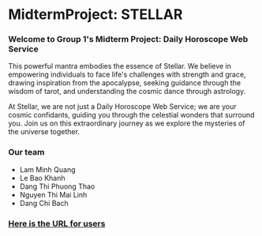 # MidtermProject: STELLAR
### Welcome to Group 1's Midterm Project: Daily Horoscope Web Service

This powerful mantra embodies the essence of Stellar. We believe in empowering individuals to face life's challenges with strength and grace, drawing inspiration from the apocalypse, seeking guidance through the wisdom of tarot, and understanding the cosmic dance through astrology.

At Stellar, we are not just a Daily Horoscope Web Service; we are your cosmic confidants, guiding you through the celestial wonders that surround you. Join us on this extraordinary journey as we explore the mysteries of the universe together.

### Our team

- Lam Minh Quang
- Le Bao Khanh
- Dang Thi Phuong Thao
- Nguyen Thi Mai Linh
- Dang Chi Bach

### [Here is the URL for users](https://www.facebook.com/profile.php?id=61553564769648)
